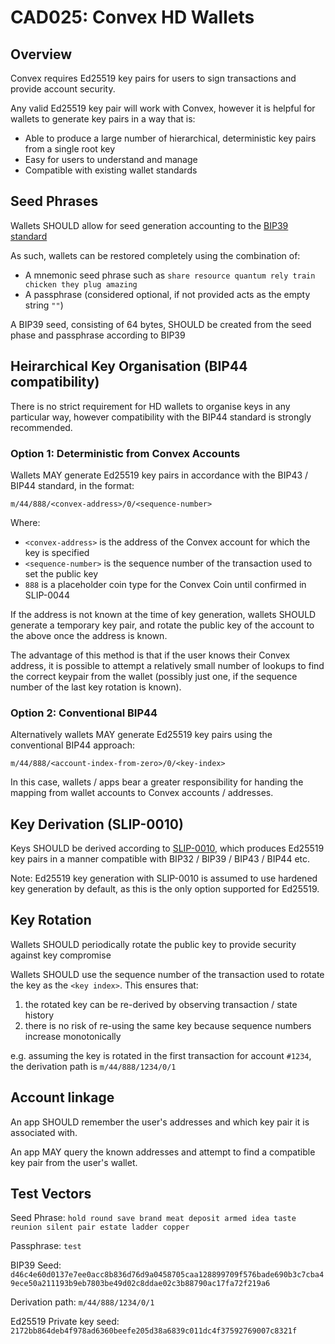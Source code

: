 # CAD025: Convex HD Wallets

## Overview 

Convex requires Ed25519 key pairs for users to sign transactions and provide account security.

Any valid Ed25519 key pair will work with Convex, however it is helpful for wallets to generate key pairs in a way that is:
- Able to produce a large number of hierarchical, deterministic key pairs from a single root key
- Easy for users to understand and manage
- Compatible with existing wallet standards

## Seed Phrases

Wallets SHOULD allow for seed generation accounting to the [BIP39 standard](https://github.com/bitcoin/bips/blob/master/bip-0039.mediawiki)

As such, wallets can be restored completely using the combination of:
- A mnemonic seed phrase such as `share resource quantum rely train chicken they plug amazing`
- A passphrase (considered optional, if not provided acts as the empty string `""`)

A BIP39 seed, consisting of 64 bytes, SHOULD be created from the seed phase and passphrase according to BIP39 

## Heirarchical Key Organisation (BIP44 compatibility)

There is no strict requirement for HD wallets to organise keys in any particular way, however compatibility with the BIP44 standard is strongly recommended.

### Option 1: Deterministic from Convex Accounts 

Wallets MAY generate Ed25519 key pairs in accordance with the BIP43 / BIP44 standard, in the format:

`m/44/888/<convex-address>/0/<sequence-number>`

Where:
 - `<convex-address>` is the address of the Convex account for which the key is specified
 - `<sequence-number>` is the sequence number of the transaction used to set the public key
 - `888` is a placeholder coin type for the Convex Coin until confirmed in SLIP-0044

If the address is not known at the time of key generation, wallets SHOULD generate a temporary key pair, and rotate the public key of the account to the above once the address is known.

The advantage of this method is that if the user knows their Convex address, it is possible to attempt a relatively small number of lookups to find the correct keypair from the wallet (possibly just one, if the sequence number of the last key rotation is known).

### Option 2: Conventional BIP44

Alternatively wallets MAY generate Ed25519 key pairs using the conventional BIP44 approach:

`m/44/888/<account-index-from-zero>/0/<key-index>`

In this case, wallets / apps bear a greater responsibility for handing the mapping from wallet accounts to Convex accounts / addresses.

## Key Derivation (SLIP-0010)

Keys SHOULD be derived according to [SLIP-0010](https://github.com/satoshilabs/slips/blob/master/slip-0010.md), which produces Ed25519 key pairs in a manner compatible with BIP32 / BIP39 / BIP43 / BIP44 etc.

Note: Ed25519 key generation with SLIP-0010 is assumed to use hardened key generation by default, as this is the only option supported for Ed25519.

## Key Rotation

Wallets SHOULD periodically rotate the public key to provide security against key compromise

Wallets SHOULD use the sequence number of the transaction used to rotate the key as the `<key index>`. This ensures that:
1. the rotated key can be re-derived by observing transaction / state history
2. there is no risk of re-using the same key because sequence numbers increase monotonically

e.g. assuming the key is rotated in the first transaction for account `#1234`, the derivation path is `m/44/888/1234/0/1`

## Account linkage

An app SHOULD remember the user's addresses and which key pair it is associated with.

An app MAY query the known addresses and attempt to find a compatible key pair from the user's wallet.

## Test Vectors

Seed Phrase: `hold round save brand meat deposit armed idea taste reunion silent pair estate ladder copper`

Passphrase: `test`

BIP39 Seed: `d46c4e60d0137e7ee0acc8b836d76d9a0458705caa128899709f576bade690b3c7cba49ece50a211193b9eb7803be49d02c8ddae02c3b88790ac17fa72f219a6`

Derivation path: `m/44/888/1234/0/1`

Ed25519 Private key seed: `2172bb864deb4f978ad6360beefe205d38a6839c011dc4f37592769007c8321f`
